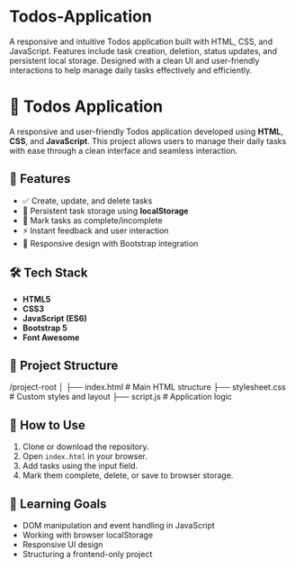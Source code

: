 # Todos-Application
A responsive and intuitive Todos application built with HTML, CSS, and JavaScript. Features include task creation, deletion, status updates, and persistent local storage. Designed with a clean UI and user-friendly interactions to help manage daily tasks effectively and efficiently.

# 📝 Todos Application

A responsive and user-friendly Todos application developed using **HTML**, **CSS**, and **JavaScript**. This project allows users to manage their daily tasks with ease through a clean interface and seamless interaction.

## 🚀 Features

- ✅ Create, update, and delete tasks
- 💾 Persistent task storage using **localStorage**
- 🎯 Mark tasks as complete/incomplete
- ⚡ Instant feedback and user interaction
- 📱 Responsive design with Bootstrap integration

## 🛠️ Tech Stack

- **HTML5**
- **CSS3**
- **JavaScript (ES6)**
- **Bootstrap 5**
- **Font Awesome**

## 📂 Project Structure

/project-root
│
├── index.html # Main HTML structure
├── stylesheet.css # Custom styles and layout
├── script.js # Application logic

## 📌 How to Use

1. Clone or download the repository.
2. Open `index.html` in your browser.
3. Add tasks using the input field.
4. Mark them complete, delete, or save to browser storage.

## 🧠 Learning Goals

- DOM manipulation and event handling in JavaScript
- Working with browser localStorage
- Responsive UI design
- Structuring a frontend-only project
